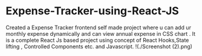 # Expense-Tracker-using-React-JS
Created a Expense Tracker frontend self made project where u can add ur monthly expense dynamically and can view annual expense in CSS chart . It is a complete React Js based project using concept of React Hooks,State lifting , Controlled Components etc. and Javascript. 
!(./Screenshot (2).png)
